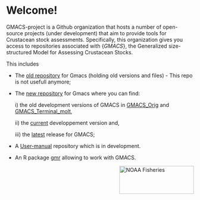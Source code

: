 # Welcome! 

GMACS-project is a Github organization that hosts a number of open-source projects (under development) that aim to provide tools for Crustacean stock assessments. Specifically, this organization gives you access to repositories associated with {_GMACS_}, the Generalized size-structured Model for Assessing Crustacean Stocks. 

This includes
  - The [old repository](https://github.com/GMACS-project/gmacs) for Gmacs (holding old versions and files) - This repo is not usefull anymore;
  - The [new repository](https://github.com/GMACS-project/GMACS_Assessment_code) for Gmacs where you can find:
  
    i) the old development versions of GMACS in [GMACS_Orig](https://github.com/GMACS-project/GMACS_Assessment_code/tree/main/GMACS_versions/GMACS_Orig) and 
    [GMACS_Terminal_molt](https://github.com/GMACS-project/GMACS_Assessment_code/tree/main/GMACS_versions/GMACS_Terminal_molt),
    
    ii) the [current](https://github.com/GMACS-project/GMACS_Assessment_code/tree/main/GMACS_versions/Dvpt_Version) developpement version and,
    
    iii) the [latest](https://github.com/GMACS-project/GMACS_Assessment_code/tree/main/GMACS_versions/Latest_Version) release for GMACS;
    
  - A [User-manual](https://github.com/GMACS-project/User-manual) repository which is in development.
  - An R package [gmr](https://github.com/GMACS-project/gmr) allowing to work with GMACS.

<img align="right" src="https://raw.githubusercontent.com/nmfs-general-modeling-tools/nmfspalette/main/man/figures/noaa-fisheries-rgb-2line-horizontal-small.png" width="200"  style="height: 75px !important;" alt="NOAA Fisheries"> 
